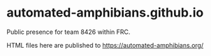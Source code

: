 # automated-amphibians.github.io
Public presence for team 8426 within FRC.

HTML files here are published to
https://automated-amphibians.org/

